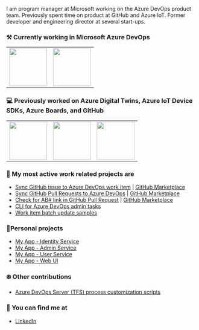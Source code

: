 I am program manager at Microsoft working on the Azure DevOps product team. Previously spent time on product at GitHub and Azure IoT. Former developer and engineering director at several start-ups.

### ⚒ Currently working in Microsoft Azure DevOps

<table>
  <tr>
    <td>
      <img src="https://pbs.twimg.com/profile_images/1145617831905681408/XNKktHjN_400x400.png" width="100px" />
    </td>
    <td>
        <img src="https://store-images.s-microsoft.com/image/apps.45766.90bc905c-7e74-44bd-8e35-b6a66582227b.70681edc-518a-48c0-b3d1-3793746b3be4.4b202b3e-a046-4a2f-8d63-ccd79995f2bd.png" width="100px" />
     </td>           
  </tr>
</table>

### 💻 Previously worked on Azure Digital Twins, Azure IoT Device SDKs, Azure Boards, and GitHub

<table>
  <tr>
    <td>
        <img src="https://upload.wikimedia.org/wikipedia/commons/thumb/4/44/Microsoft_logo.svg/1024px-Microsoft_logo.svg.png" width="100px" />
      </td>
      <td>
        <img src="https://github.githubassets.com/images/modules/logos_page/GitHub-Mark.png" width="100px" />
      </td>    
      <td>
        <img src="https://store-images.s-microsoft.com/image/apps.45766.90bc905c-7e74-44bd-8e35-b6a66582227b.70681edc-518a-48c0-b3d1-3793746b3be4.4b202b3e-a046-4a2f-8d63-ccd79995f2bd.png" width="100px" />
      </td>    
  </tr>
</table>

### 🎉 My most active work related projects are

- [Sync GitHub issue to Azure DevOps work item](https://github.com/danhellem/github-actions-issue-to-work-item) | [GitHub Marketplace](https://github.com/marketplace/actions/github-issues-to-azure-devops)
- [Sync GitHub Pull Requests to Azure DevOps](https://github.com/danhellem/github-actions-pr-to-work-item) | [GitHub Marketplace](https://github.com/marketplace/actions/sync-pull-requests-to-azure-boards)
- [Check for AB# link in GitHub Pull Request](https://github.com/danhellem/github-actions-pr-is-linked-to-work-item) | [GitHub Marketplace](https://github.com/marketplace/actions/check-for-ab)
- [CLI for Azure DevOps admin tasks](https://github.com/danhellem/azure-devops-admin-cli)
- [Work item batch update samples](https://github.com/danhellem/workitem-batch-update-samples)

### 🦉Personal projects

- [My App - Identity Service](https://github.com/danhellem/myapp-identityservice)
- [My App - Admin Service](https://github.com/danhellem/myapp-adminservice)
- [My App - User Service](https://github.com/danhellem/myapp-userservice)
- [My App - Web UI](https://github.com/danhellem/myapp-web)

### ❄️ Other contributions

- [Azure DevOps Server (TFS) process customization scripts](https://github.com/microsoft/process-customization-scripts)

### 🔭 You can find me at

- [LinkedIn](https://www.linkedin.com/in/danhellem/)



